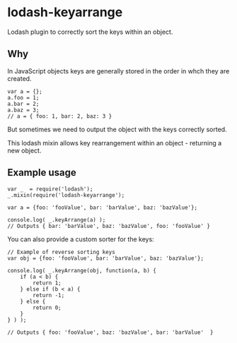lodash-keyarrange
=================
Lodash plugin to correctly sort the keys within an object.


Why
---

In JavaScript objects keys are generally stored in the order in whch they are created.

	var a = {};
	a.foo = 1;
	a.bar = 2;
	a.baz = 3;
	// a = { foo: 1, bar: 2, baz: 3 }

But sometimes we need to output the object with the keys correctly sorted.

This lodash mixin allows key rearrangement within an object - returning a new object.


Example usage
-------------

	var _  = require('lodash');
	_.mixin(require('lodash-keyarrange');

	var a = {foo: 'fooValue', bar: 'barValue', baz: 'bazValue'};

	console.log( _.keyArrange(a) );
	// Outputs { bar: 'barValue', baz: 'bazValue', foo: 'fooValue' }


You can also provide a custom sorter for the keys:

	// Example of reverse sorting keys
	var obj = {foo: 'fooValue', bar: 'barValue', baz: 'bazValue'};

	console.log( _.keyArrange(obj, function(a, b) {
		if (a < b) {
			return 1;
		} else if (b < a) {
			return -1;
		} else {
			return 0;
		}
	} ) );

	// Outputs { foo: 'fooValue', baz: 'bazValue', bar: 'barValue'  }
